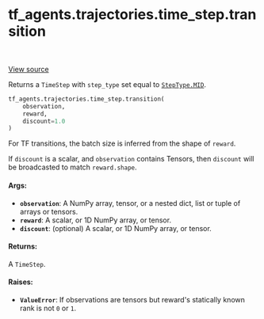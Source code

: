 <div itemscope itemtype="http://developers.google.com/ReferenceObject">
<meta itemprop="name" content="tf_agents.trajectories.time_step.transition" />
<meta itemprop="path" content="Stable" />
</div>

# tf_agents.trajectories.time_step.transition

<table class="tfo-notebook-buttons tfo-api" align="left">
</table>

<a target="_blank" href="https://github.com/tensorflow/agents/tree/master/tf_agents/trajectories/time_step.py">View
source</a>

Returns a `TimeStep` with `step_type` set equal to
<a href="../../../tf_agents/trajectories/time_step/StepType.md#MID"><code>StepType.MID</code></a>.

``` python
tf_agents.trajectories.time_step.transition(
    observation,
    reward,
    discount=1.0
)
```



<!-- Placeholder for "Used in" -->

For TF transitions, the batch size is inferred from the shape of `reward`.

If `discount` is a scalar, and `observation` contains Tensors,
then `discount` will be broadcasted to match `reward.shape`.

#### Args:

*   <b>`observation`</b>: A NumPy array, tensor, or a nested dict, list or tuple
    of arrays or tensors.
*   <b>`reward`</b>: A scalar, or 1D NumPy array, or tensor.
*   <b>`discount`</b>: (optional) A scalar, or 1D NumPy array, or tensor.

#### Returns:

A `TimeStep`.

#### Raises:

*   <b>`ValueError`</b>: If observations are tensors but reward's statically
    known rank is not `0` or `1`.
